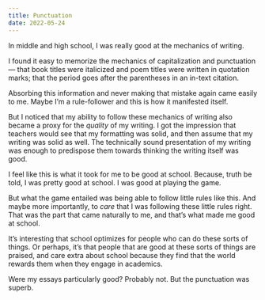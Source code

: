```yaml
---
title: Punctuation
date: 2022-05-24
---
```


In middle and high school, I was really good at the mechanics of writing.

I found it easy to memorize the mechanics of capitalization and punctuation — that book titles were italicized and poem titles were written in quotation marks; that the period goes after the parentheses in an in-text citation.

Absorbing this information and never making that mistake again came easily to me. Maybe I’m a rule-follower and this is how it manifested itself.

But I noticed that my ability to follow these mechanics of writing also became a proxy for the _quality_ of my writing. I got the impression that teachers would see that my formatting was solid, and then assume that my writing was solid as well. The technically sound presentation of my writing was enough to predispose them towards thinking the writing itself was good.

I feel like this is what it took for me to be good at school. Because, truth be told, I was pretty good at school. I was good at playing the game.

But what the game entailed was being able to follow little rules like this. And maybe more importantly, to _care_ that I was following these little rules right. That was the part that came naturally to me, and that’s what made me good at school.

It’s interesting that school optimizes for people who can do these sorts of things. Or perhaps, it’s that people that are good at these sorts of things are praised, and care extra about school because they find that the world rewards them when they engage in academics.

Were my essays particularly good? Probably not. But the punctuation was superb.
